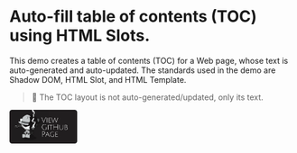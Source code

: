 # Auto-fill table of contents (TOC) using HTML Slots.

This demo creates a table of contents (TOC) for a Web page, whose text is auto-generated and auto-updated. The standards used in the demo are Shadow DOM, HTML Slot, and HTML Template.

> :information_desk_person: The TOC layout is not auto-generated/updated, only its text.

<a href="https://rpsthecoder.github.io/html-slot-toc/" target=_blank title='View the Demo Page'><img src='https://raw.githubusercontent.com/rpsthecoder/img-repo/gh-pages/view-at-github-page.png' alt='Github Demo Page' height=60px></a>


